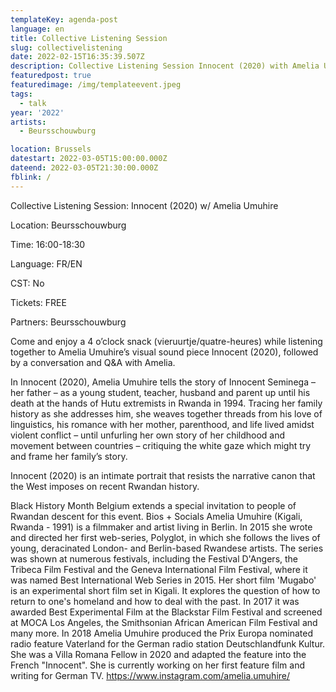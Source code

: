 ```yaml
---
templateKey: agenda-post
language: en
title: Collective Listening Session
slug: collectivelistening
date: 2022-02-15T16:35:39.507Z
description: Collective Listening Session Innocent (2020) with Amelia Umuhire
featuredpost: true
featuredimage: /img/templateevent.jpeg
tags:
  - talk
year: '2022'
artists:
  - Beursschouwburg

location: Brussels
datestart: 2022-03-05T15:00:00.000Z
dateend: 2022-03-05T21:30:00.000Z
fblink: /
---
```

Collective Listening Session: Innocent (2020) w/ Amelia Umuhire

Location: Beursschouwburg

Time: 16:00-18:30

Language: FR/EN

CST: No

Tickets: FREE

Partners: Beursschouwburg

Come and enjoy a 4 o’clock snack (vieruurtje/quatre-heures) while listening together to Amelia Umuhire’s visual sound piece Innocent (2020), followed by a conversation and Q&A with Amelia.

In Innocent (2020), Amelia Umuhire tells the story of Innocent Seminega – her father – as a young student, teacher, husband and parent up until his death at the hands of Hutu extremists in Rwanda in 1994. Tracing her family history as she addresses him, she weaves together threads from his love of linguistics, his romance with her mother, parenthood, and life lived amidst violent conflict – until unfurling her own story of her childhood and movement between countries – critiquing the white gaze which might try and frame her family’s story.

Innocent (2020) is an intimate portrait that resists the narrative canon that the West imposes on recent Rwandan history.

Black History Month Belgium extends a special invitation to people of Rwandan descent for this event.
Bios + Socials
Amelia Umuhire (Kigali, Rwanda - 1991) is a filmmaker and artist living in Berlin. In 2015 she wrote and directed her first web-series, Polyglot, in which she follows  the lives of young, deracinated London- and Berlin-based Rwandese artists. The series was shown at numerous festivals, including the Festival D'Angers, the Tribeca Film Festival and the Geneva International Film Festival, where it was named Best International Web Series in 2015. Her short film 'Mugabo' is an experimental short film set in Kigali. It explores the question of how to return to one's homeland and how to deal with the past. In 2017 it was awarded Best Experimental Film at the Blackstar Film Festival and screened at MOCA Los Angeles, the Smithsonian African American Film Festival and many more. In 2018 Amelia Umuhire produced the Prix Europa nominated radio feature Vaterland for the German radio station Deutschlandfunk Kultur. She was a Villa Romana Fellow in 2020 and adapted the feature into the French "Innocent". She is currently working on her first feature film and writing for German TV.
https://www.instagram.com/amelia.umuhire/
